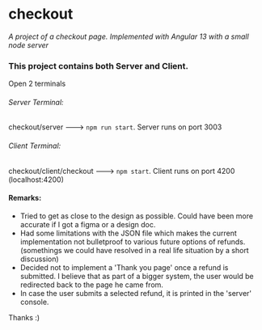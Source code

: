 # checkout

_A project of a checkout page. Implemented with Angular 13 with a small node server_
 

### This project contains both Server and Client.
Open 2 terminals

###### Server Terminal:
checkout/server ---> `npm run start`.
 Server runs on port 3003

###### Client Terminal:
checkout/client/checkout  ---> `npm start`.
 Client runs on port 4200 (localhost:4200)


#### Remarks:
* Tried to get as close to the design as possible. Could have been more accurate if I got a figma or a design doc.
* Had some limitations with the JSON file which makes the current implementation not bulletproof to various future options of refunds. (somethings we could have resolved in a real life situation by a short discussion)
* Decided not to implement a 'Thank you page' once a refund is submitted. I believe that as part of a bigger system, the user would be redirected back to the page he came from.
* In case the user submits a selected refund, it is printed in the 'server' console.


Thanks :)
